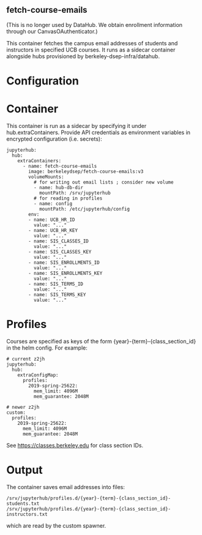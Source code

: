fetch-course-emails
-------------------

(This is no longer used by DataHub. We obtain enrollment information through our CanvasOAuthenticator.)

This container fetches the campus email addresses of students and instructors
in specified UCB courses. It runs as a sidecar container alongside hubs
provisioned by berkeley-dsep-infra/datahub.

Configuration
=============

Container
=========

This container is run as a sidecar by specifying it under hub.extraContainers.
Provide API credentials as environment variables in encrypted configuration (i.e. secrets):
```
jupyterhub:
  hub:
    extraContainers:
      - name: fetch-course-emails
        image: berkeleydsep/fetch-course-emails:v3
        volumeMounts:
          # for writing out email lists ; consider new volume
          - name: hub-db-dir
            mountPath: /srv/jupyterhub
          # for reading in profiles
          - name: config
            mountPath: /etc/jupyterhub/config
        env:
        - name: UCB_HR_ID
          value: "..."
        - name: UCB_HR_KEY
          value: "..."
        - name: SIS_CLASSES_ID
          value: "..."
        - name: SIS_CLASSES_KEY
          value: "..."
        - name: SIS_ENROLLMENTS_ID
          value: "..."
        - name: SIS_ENROLLMENTS_KEY
          value: "..."
        - name: SIS_TERMS_ID
          value: "..."
        - name: SIS_TERMS_KEY
          value: "..."
```

Profiles
========
Courses are specified as keys of the form {year}-{term}-{class_section_id} in
the helm config. For example:

```
# current z2jh
jupyterhub:
  hub:
    extraConfigMap:
      profiles:
        2019-spring-25622:
          mem_limit: 4096M
          mem_guarantee: 2048M

# newer z2jh
custom:
  profiles:
    2019-spring-25622:
      mem_limit: 4096M
      mem_guarantee: 2048M
```

See https://classes.berkeley.edu for class section IDs.

Output
======
The container saves email addresses into files:
```
/srv/jupyterhub/profiles.d/{year}-{term}-{class_section_id}-students.txt
/srv/jupyterhub/profiles.d/{year}-{term}-{class_section_id}-instructors.txt
```
which are read by the custom spawner.
